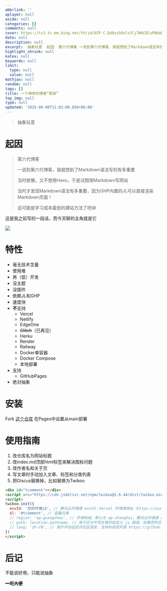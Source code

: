 ```yaml
---
abbrlink: ''
aplayer: null
aside: null
categories: []
comments: null
cover: https://ts1.tc.mm.bing.net/th/id/OIP-C.Dd8ssS0xls3lj7WkCQluPQHaD5?cb=thfc1&dpr=2&pid=ImgDetMain
date: null
description: null
excerpt:  抽象玩意  起因  第六代博客 一说到第六代博客，我就想到了Markdown语法写的有多重要 当时偷懒，又不想用Hexo，于是试图用Markdown写网站 当时才发现Markdown语法有多重要，因为GHP内置的JL可以直接渲染Markdown页面！ 这可能是学习成本最低的建站方法了吧😅  这是我之前写的一段话，而今天聊的主角就是它  特性  毫无技术含量 使用难 再（低）开发 没主题 没插件...
highlight_shrink: null
katex: null
keywords: null
limit:
  type: null
  value: null
mathjax: null
random: null
tags: []
title: 一个神奇的博客“框架”
top_img: null
type: null
updated: '2025-08-08T11:02:00.050+08:00'
---
```

> 抽象玩意

# 起因

> 第六代博客
> 
> 一说到第六代博客，我就想到了Markdown语法写的有多重要
> 
> 当时偷懒，又不想用Hexo，于是试图用Markdown写网站
> 
> 当时才发现Markdown语法有多重要，因为GHP内置的JL可以直接渲染Markdown页面！
> 
> 这可能是学习成本最低的建站方法了吧😅

这是我之前写的一段话，而今天聊的主角就是它

![](https://bgithub.xyz/awaidea/pics/raw/main/25/8/b96c34fd03e0e067b2cf5d6db6db27e4.png)

# 特性

- 毫无技术含量
- 使用难
- 再（低）开发
- 没主题
- 没插件
- 依赖JL和GHP
- 速度快
- **不**支持
  - Vercel
  - Netlify
  - EdgeOne
  - ~~Glitch~~（已再见）
  - Herku
  - Render
  - Railway
  - Docker单容器
  - Docker Compose
  - 本地部署
- 支持
  - GitHubPages
- 绝对抽象

# 安装

Fork [这个仓库](https://github.com/awaidea/WinterCat)
在Pages中设置从main部署

# 使用指南

1. 改仓库名为网站标题
2. 改index.md顶部html标签来解决图标问题
3. 改作者名和关于页
4. 写文章时手动加入文章、标签和分类列表
5. 把Giscus替换掉，比如替换为Twikoo
```html
<div id="tcomment"></div>
<script src="https://cdn.jsdelivr.net/npm/twikoo@1.6.44/dist/twikoo.min.js"></script>
<script>
twikoo.init({
  envId: '您的环境id', // 腾讯云环境填 envId；Vercel 环境填地址（https://xxx.vercel.app）
  el: '#tcomment', // 容器元素
  // region: 'ap-guangzhou', // 环境地域，默认为 ap-shanghai，腾讯云环境填 ap-shanghai 或 ap-guangzhou；Vercel 环境不填
  // path: location.pathname, // 用于区分不同文章的自定义 js 路径，如果您的文章路径不是 location.pathname，需传此参数
  // lang: 'zh-CN', // 用于手动设定评论区语言，支持的语言列表 https://github.com/twikoojs/twikoo/blob/main/src/client/utils/i18n/index.js
})
</script>
```

# 后记

不能说好用，只能说抽象

~~**一坨大便**~~

